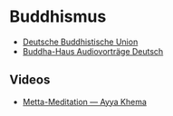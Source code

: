 # Buddhismus
- [Deutsche Buddhistische Union](http://www.buddhismus-deutschland.de/)
- [Buddha-Haus Audiovorträge Deutsch](https://www.buddha-haus-shop.de/info/Audiovortraege-Deutsch.html)
## Videos
- [Metta-Meditation — Ayya Khema](https://www.youtube.com/watch?v=jrk6PDL6Ua0)
